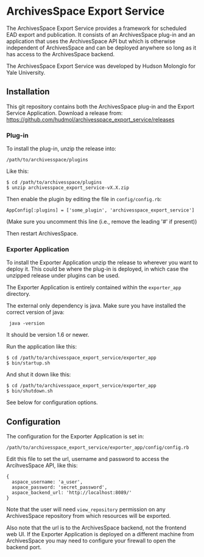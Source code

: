 # ArchivesSpace Export Service

The ArchivesSpace Export Service provides a framework for scheduled EAD export and publication.
It consists of an ArchivesSpace plug-in and an application that uses the ArchivesSpace API but
which is otherwise independent of ArchivesSpace and can be deployed anywhere so long as it has
access to the ArchivesSpace backend.

The ArchivesSpace Export Service was developed by Hudson Molonglo for Yale University.


## Installation

This git repository contains both the ArchivesSpace plug-in and the Export Service Application.
Download a release from:
  https://github.com/hudmol/archivesspace_export_service/releases

### Plug-in
To install the plug-in, unzip the release into:

    /path/to/archivesspace/plugins

Like this:

    $ cd /path/to/archivesspace/plugins
    $ unzip archivesspace_export_service-vX.X.zip

Then enable the plugin by editing the file in `config/config.rb`:

    AppConfig[:plugins] = ['some_plugin', 'archivesspace_export_service']

(Make sure you uncomment this line (i.e., remove the leading '#' if present))

Then restart ArchivesSpace.

### Exporter Application
To install the Exporter Application unzip the release to wherever you want to deploy it.
This could be where the plug-in is deployed, in which case the unzipped release under plugins
can be used.

The Exporter Application is entirely contained within the `exporter_app` directory.

The external only dependency is java. Make sure you have installed the correct version of java:

     java -version

It should be version 1.6 or newer.

Run the application like this:

    $ cd /path/to/archivesspace_export_service/exporter_app
    $ bin/startup.sh

And shut it down like this:

    $ cd /path/to/archivesspace_export_service/exporter_app
    $ bin/shutdown.sh

See below for configuration options.


## Configuration

The configuration for the Exporter Application is set in:

    /path/to/archivesspace_export_service/exporter_app/config/config.rb

Edit this file to set the url, username and password to access the ArcihvesSpace API, like this:

    {
      aspace_username: 'a_user',
      aspace_password: 'secret_password',
      aspace_backend_url: 'http://localhost:8089/'
    }

Note that the user will need `view_repository` permission on any ArchivesSpace repository from
which resources will be exported.

Also note that the url is to the ArchivesSpace backend, not the frontend web UI. If the Exporter
Application is deployed on a different machine from ArchivesSpace you may need to configure your
firewall to open the backend port.

